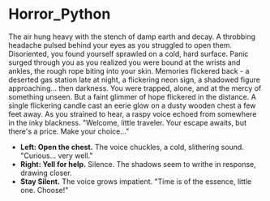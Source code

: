 # Horror_Python

The air hung heavy with the stench of damp earth and decay. A throbbing headache pulsed behind your eyes as you struggled to open them. Disoriented, you found yourself sprawled on a cold, hard surface. Panic surged through you as you realized you were bound at the wrists and ankles, the rough rope biting into your skin. Memories flickered back - a deserted gas station late at night, a flickering neon sign, a shadowed figure approaching... then darkness. You were trapped, alone, and at the mercy of something unseen. But a faint glimmer of hope flickered in the distance. A single flickering candle cast an eerie glow on a dusty wooden chest a few feet away. As you strained to hear, a raspy voice echoed from somewhere in the inky blackness. "Welcome, little traveler. Your escape awaits, but there's a price. Make your choice..." 


* **Left: Open the chest.**  The voice chuckles, a cold, slithering sound. "Curious... very well." 
* **Right: Yell for help.**  Silence. The shadows seem to writhe in response, drawing closer. 
* **Stay Silent.**  The voice grows impatient. "Time is of the essence, little one. Choose!" 

